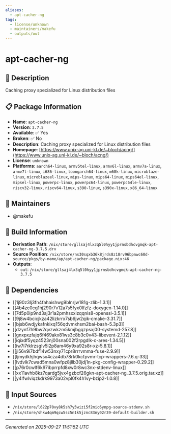 ```yaml
---
aliases:
  - apt-cacher-ng
tags:
  - license/unknown
  - maintainers/makefu
  - outputs/out
---
```


# apt-cacher-ng

## 📝 Description

Caching proxy specialized for Linux distribution files

## 📋 Package Information

- **Name**: `apt-cacher-ng`
- **Version**: `3.7.5`
- **Available**: ✅ Yes
- **Broken**: ✅ No
- **Description**: Caching proxy specialized for Linux distribution files
- **Homepage**: [https://www.unix-ag.uni-kl.de/~bloch/acng/](https://www.unix-ag.uni-kl.de/~bloch/acng/)
- **License**: `unknown`
- **Platforms**: `aarch64-linux`, `armv5tel-linux`, `armv6l-linux`, `armv7a-linux`, `armv7l-linux`, `i686-linux`, `loongarch64-linux`, `m68k-linux`, `microblaze-linux`, `microblazeel-linux`, `mips-linux`, `mips64-linux`, `mips64el-linux`, `mipsel-linux`, `powerpc-linux`, `powerpc64-linux`, `powerpc64le-linux`, `riscv32-linux`, `riscv64-linux`, `s390-linux`, `s390x-linux`, `x86_64-linux`
## 👥 Maintainers

- @makefu


## 🔧 Build Information

- **Derivation Path**: `/nix/store/gllsaj4lx3q5l0hyy1jprnsbdhcvgmqk-apt-cacher-ng-3.7.5.drv`
- **Source Position**: `/nix/store/ns30sqxb36k8jrds8z18rv96bpnwc60d-source/pkgs/by-name/ap/apt-cacher-ng/package.nix:46`
- **Outputs**:
  - `out`:  `/nix/store/gllsaj4lx3q5l0hyy1jprnsbdhcvgmqk-apt-cacher-ng-3.7.5`

## 🔗 Dependencies

- [[1j90z3lj3fn4fahaishwg9blnrjw181g-zlib-1.3.1]]
- [[4b4zc0cg1hj290r7v12a7s5fyx0lfzfz-doxygen-1.14.0]]
- [[7d5p0ip9nd3aj3r1a2pmhsxxizqqnis8-openssl-3.5.1]]
- [[9j8w4bcicjkza42lizkrrx7sb6jw2qik-cmake-3.31.7]]
- [[bjsb6wdjykafnkixq156qdvmxhsm2bai-bash-5.3p3]]
- [[dzynf7h9bw2qvzwkzm5kmjbgqzpsxj00-systemd-257.8]]
- [[gnxpxzfajq6f469akx81ws3c8b3c0v43-libevent-2.1.12]]
- [[iqixdf5yqz4523nj00sna002f2rpgdlk-c-ares-1.34.5]]
- [[iw7i7rklrzsglv5l2p8am46y9xa92s8r-xz-5.8.1]]
- [[ji56v9i7bdf14w53nxy71cpr8rrrvmma-fuse-2.9.9]]
- [[ljmydk5jhqwsx4cza4db78rk0kcfpvmr-tcp-wrappers-7.6.q-33]]
- [[lvdvlk7cwad5mna0wfpz8jllb30jdj1n-pkg-config-wrapper-0.29.2]]
- [[p76r0cwlf6k97ibprrpfd8xw0r8wc3nx-stdenv-linux]]
- [[xx11avhb8kz7qardg5jvx4gzbcf26gkn-apt-cacher-ng_3.7.5.orig.tar.xz]]
- [[y4lfwlviqzkdrk9973a02vpl0fk4h1vy-bzip2-1.0.8]]

## 📁 Input Sources

- `/nix/store/l622p70vy8k5sh7y5wizi5f2mic6ynpg-source-stdenv.sh`
- `/nix/store/shkw4qm9qcw5sc5n1k5jznc83ny02r39-default-builder.sh`

---
*Generated on 2025-09-27 11:51:52 UTC*

